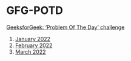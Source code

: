 # GFG-POTD
[GeeksforGeek: ‘Problem Of The Day’ challenge](https://practice.geeksforgeeks.org/problem-of-the-day/)

1. [January 2022](https://github.com/Sapna2001/GFG-POTD/tree/main/January2022)
2. [February 2022](https://github.com/Sapna2001/GFG-POTD/tree/main/February2022)
3. [March 2022](https://github.com/Sapna2001/GFG-POTD/tree/main/March2022)
